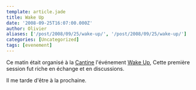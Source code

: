 ```yaml
---
template: article.jade
title: Wake Up
date: '2008-09-25T16:07:00.000Z'
author: Olivier
aliases: ['/post/2008/09/25/wake-up/', '/post/2008/09/25/wake-up/']
categories: [Uncategorized]
tags: [evenement]
---
```


<p>Ce matin était organisé à la <a href="http://lacantine.org/events/wake-up-cuisine-nouvelle-a-portal-for-he-masses-par-didier-girard"> Cantine</a> l'événement <a href="http://www.application-servers.com/post/2008/09/04/Nouvel-Eveacutenement-Mensuel-%3A-WakeUp"> Wake Up</a>, Cette première session fut riche en échange et en discussions.</p> <p>Il me tarde d'être à la prochaine.</p>